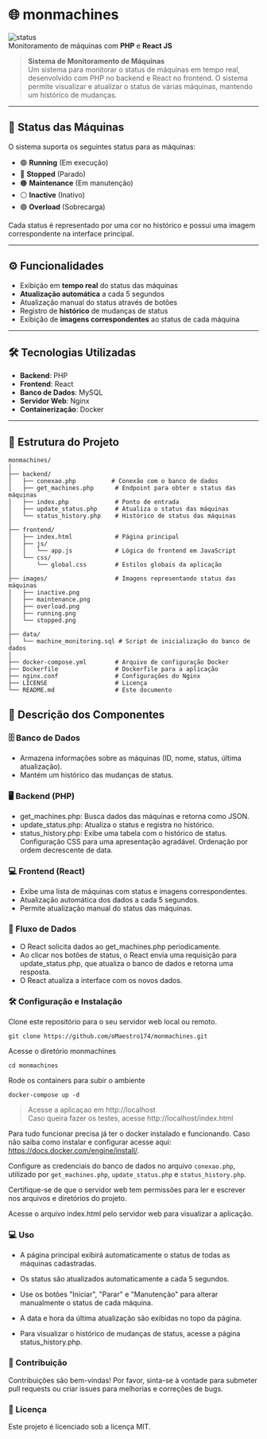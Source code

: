 # 🌐 **monmachines**

![status](https://img.shields.io/badge/status-Active-green)  
Monitoramento de máquinas com **PHP** e **React JS**

> **Sistema de Monitoramento de Máquinas**  
> Um sistema para monitorar o status de máquinas em tempo real, desenvolvido com PHP no backend e React no frontend. O sistema permite visualizar e atualizar o status de várias máquinas, mantendo um histórico de mudanças.

---

## 🚦 **Status das Máquinas**

O sistema suporta os seguintes status para as máquinas:

- 🟢 **Running** (Em execução)
- 🔴 **Stopped** (Parado)
- 🟠 **Maintenance** (Em manutenção)
- ⚪ **Inactive** (Inativo)
- 🟣 **Overload** (Sobrecarga)
<i class="fas fa-user" style="color: purple;"></i>

Cada status é representado por uma cor no histórico e possui uma imagem correspondente na interface principal.

---

## ⚙️ **Funcionalidades**

- Exibição em **tempo real** do status das máquinas
- **Atualização automática** a cada 5 segundos
- Atualização manual do status através de botões
- Registro de **histórico** de mudanças de status
- Exibição de **imagens correspondentes** ao status de cada máquina

---

## 🛠 **Tecnologias Utilizadas**

- **Backend**: PHP
- **Frontend**: React
- **Banco de Dados**: MySQL
- **Servidor Web**: Nginx
- **Containerização**: Docker

---

## 📁 **Estrutura do Projeto**

```plaintext
monmachines/
│
├── backend/
│   ├── conexao.php          # Conexão com o banco de dados
│   ├── get_machines.php      # Endpoint para obter o status das máquinas
│   ├── index.php             # Ponto de entrada
│   ├── update_status.php     # Atualiza o status das máquinas
│   └── status_history.php    # Histórico de status das máquinas
│
├── frontend/
│   ├── index.html            # Página principal
│   ├── js/
│   │   └── app.js            # Lógica do frontend em JavaScript
│   └── css/
│       └── global.css        # Estilos globais da aplicação
│
├── images/                   # Imagens representando status das máquinas
│   ├── inactive.png
│   ├── maintenance.png
│   ├── overload.png
│   ├── running.png
│   └── stopped.png
│
├── data/
│   └── machine_monitoring.sql # Script de inicialização do banco de dados
│
├── docker-compose.yml        # Arquivo de configuração Docker
├── Dockerfile                # Dockerfile para a aplicação
├── nginx.conf                # Configurações do Nginx
├── LICENSE                   # Licença
└── README.md                 # Este documento

```
## 📜 **Descrição dos Componentes**
### 🗄️ Banco de Dados

- Armazena informações sobre as máquinas (ID, nome, status, última atualização).
- Mantém um histórico das mudanças de status.

### 🖥️ Backend (PHP)
- get_machines.php: Busca dados das máquinas e retorna como JSON.
- update_status.php: Atualiza o status e registra no histórico.
- status_history.php: Exibe uma tabela com o histórico de status.
Configuração CSS para uma apresentação agradável.
Ordenação por ordem decrescente de data.

### 💻 Frontend (React)
- Exibe uma lista de máquinas com status e imagens correspondentes.
- Atualização automática dos dados a cada 5 segundos.
- Permite atualização manual do status das máquinas.

### 🔄 Fluxo de Dados


- O React solicita dados ao get_machines.php periodicamente.
- Ao clicar nos botões de status, o React envia uma requisição para update_status.php, que atualiza o banco de dados e retorna uma resposta.
- O React atualiza a interface com os novos dados.

### 🛠️ Configuração e Instalação

Clone este repositório para o seu servidor web local ou remoto.
```shell
git clone https://github.com/oMaestro174/monmachines.git
```

Acesse o diretório monmachines
```shell
cd monmachines
```

Rode os containers para subir o ambiente
```shell
docker-compose up -d
```
>Acesse a aplicaçao em http://localhost  
>Caso queira fazer os testes, acesse http://localhost/index.html



Para tudo funcionar precisa já ter o docker instalado e funcionando. Caso não saiba como instalar e configurar acesse aqui: <a href="https://docs.docker.com/engine/install/" target="_blank">https://docs.docker.com/engine/install/</a>.

Configure as credenciais do banco de dados no arquivo `conexao.php`, utilizado por `get_machines.php`, `update_status.php` e `status_history.php`.

Certifique-se de que o servidor web tem permissões para ler e escrever nos arquivos e diretórios do projeto.

Acesse o arquivo index.html pelo servidor web para visualizar a aplicação.

### 💻 Uso
- A página principal exibirá automaticamente o status de todas as máquinas cadastradas.
- Os status são atualizados automaticamente a cada 5 segundos.
- Use os botões "Iniciar", "Parar" e "Manutenção" para alterar manualmente o status de cada máquina.

- A data e hora da última atualização são exibidas no topo da página.
- Para visualizar o histórico de mudanças de status, acesse a página status_history.php.

### 🤝 Contribuição

Contribuições são bem-vindas! Por favor, sinta-se à vontade para submeter pull requests ou criar issues para melhorias e correções de bugs.

### 📄 Licença
Este projeto é licenciado sob a licença MIT.

